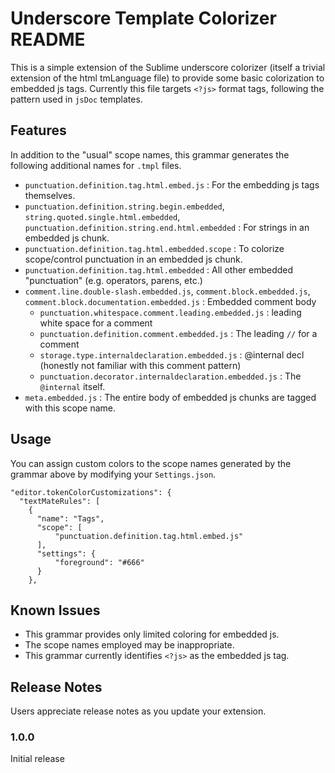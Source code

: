 
# Underscore Template Colorizer README

This is a simple extension of the Sublime underscore colorizer (itself a trivial extension of the html tmLanguage file) to provide some basic colorization to embedded js tags.  Currently this file targets `<?js>` format tags, following the pattern used in `jsDoc` templates.

## Features

In addition to the "usual" scope names, this grammar generates the following additional names for `.tmpl` files.

- `punctuation.definition.tag.html.embed.js` :  For the embedding js tags themselves.
- `punctuation.definition.string.begin.embedded`, `string.quoted.single.html.embedded`, `punctuation.definition.string.end.html.embedded` : For strings in an embedded js chunk.
- `punctuation.definition.tag.html.embedded.scope` : To colorize scope/control punctuation in an embedded js chunk.
- `punctuation.definition.tag.html.embedded` : All other embedded "punctuation" (e.g. operators, parens, etc.)
- `comment.line.double-slash.embedded.js`, `comment.block.embedded.js`, `comment.block.documentation.embedded.js` : Embedded comment body
    - `punctuation.whitespace.comment.leading.embedded.js` : leading white space for a comment
    - `punctuation.definition.comment.embedded.js` : The leading `//` for a comment
    - `storage.type.internaldeclaration.embedded.js` : @internal decl (honestly not familiar with this comment pattern)
    - `punctuation.decorator.internaldeclaration.embedded.js` : The `@internal` itself.
- `meta.embedded.js` : The entire body of embedded js chunks are tagged with this scope name.

## Usage

You can assign custom colors to the scope names generated by the grammar above by modifying your `Settings.json`.

    "editor.tokenColorCustomizations": {
      "textMateRules": [
        {
          "name": "Tags",
          "scope": [
              "punctuation.definition.tag.html.embed.js"
          ],
          "settings": {
              "foreground": "#666"
          }
        },

## Known Issues

- This grammar provides only limited coloring for embedded js.
- The scope names employed may be inappropriate.
- This grammar currently identifies `<?js>` as the embedded js tag.

## Release Notes

Users appreciate release notes as you update your extension.

### 1.0.0

Initial release
